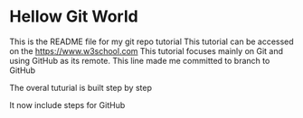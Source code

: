 # Hellow Git World

This is the README file for my git repo tutorial
This tutorial can be accessed on the https://www.w3school.com
This tutorial focuses mainly on Git and using GitHub as its remote.
This line made me committed to branch to GitHub

The overal tuturial is built step by step

It now include steps for GitHub
